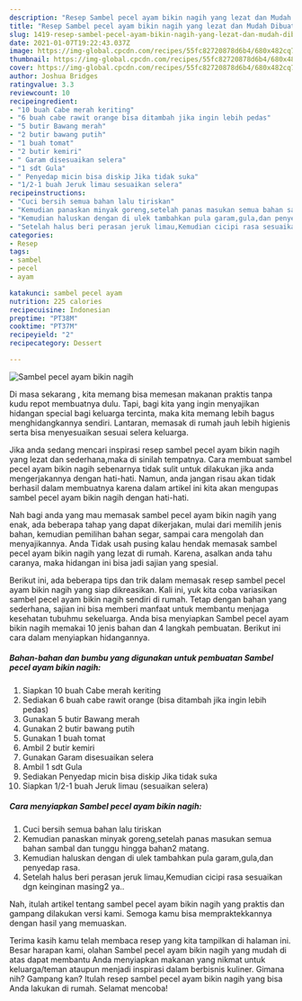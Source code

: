 ```yaml
---
description: "Resep Sambel pecel ayam bikin nagih yang lezat dan Mudah Dibuat"
title: "Resep Sambel pecel ayam bikin nagih yang lezat dan Mudah Dibuat"
slug: 1419-resep-sambel-pecel-ayam-bikin-nagih-yang-lezat-dan-mudah-dibuat
date: 2021-01-07T19:22:43.037Z
image: https://img-global.cpcdn.com/recipes/55fc82720878d6b4/680x482cq70/sambel-pecel-ayam-bikin-nagih-foto-resep-utama.jpg
thumbnail: https://img-global.cpcdn.com/recipes/55fc82720878d6b4/680x482cq70/sambel-pecel-ayam-bikin-nagih-foto-resep-utama.jpg
cover: https://img-global.cpcdn.com/recipes/55fc82720878d6b4/680x482cq70/sambel-pecel-ayam-bikin-nagih-foto-resep-utama.jpg
author: Joshua Bridges
ratingvalue: 3.3
reviewcount: 10
recipeingredient:
- "10 buah Cabe merah keriting"
- "6 buah cabe rawit orange bisa ditambah jika ingin lebih pedas"
- "5 butir Bawang merah"
- "2 butir bawang putih"
- "1 buah tomat"
- "2 butir kemiri"
- " Garam disesuaikan selera"
- "1 sdt Gula"
- " Penyedap micin bisa diskip Jika tidak suka"
- "1/2-1 buah Jeruk limau sesuaikan selera"
recipeinstructions:
- "Cuci bersih semua bahan lalu tiriskan"
- "Kemudian panaskan minyak goreng,setelah panas masukan semua bahan sambal dan tunggu hingga bahan2 matang."
- "Kemudian haluskan dengan di ulek tambahkan pula garam,gula,dan penyedap rasa."
- "Setelah halus beri perasan jeruk limau,Kemudian cicipi rasa sesuaikan dgn keinginan masing2 ya.."
categories:
- Resep
tags:
- sambel
- pecel
- ayam

katakunci: sambel pecel ayam 
nutrition: 225 calories
recipecuisine: Indonesian
preptime: "PT38M"
cooktime: "PT37M"
recipeyield: "2"
recipecategory: Dessert

---
```



![Sambel pecel ayam bikin nagih](https://img-global.cpcdn.com/recipes/55fc82720878d6b4/680x482cq70/sambel-pecel-ayam-bikin-nagih-foto-resep-utama.jpg)

Di masa  sekarang , kita memang bisa memesan makanan praktis tanpa kudu repot membuatnya dulu. Tapi, bagi kita yang ingin menyajikan hidangan special bagi keluarga tercinta, maka kita memang lebih bagus menghidangkannya sendiri. Lantaran, memasak di rumah jauh lebih higienis serta bisa menyesuaikan sesuai selera keluarga.

Jika anda sedang mencari inspirasi resep sambel pecel ayam bikin nagih yang lezat dan sederhana,maka di sinilah tempatnya. Cara membuat sambel pecel ayam bikin nagih  sebenarnya tidak sulit untuk dilakukan jika anda mengerjakannya dengan hati-hati. Namun, anda jangan risau akan tidak berhasil dalam membuatnya 
karena dalam artikel ini kita akan mengupas sambel pecel ayam bikin nagih dengan hati-hati.  



Nah bagi anda yang mau memasak sambel pecel ayam bikin nagih yang enak, ada beberapa tahap yang dapat dikerjakan, mulai dari memilih jenis bahan, kemudian pemilihan bahan segar, sampai cara mengolah dan menyajikannya. Anda Tidak usah pusing kalau hendak memasak sambel pecel ayam bikin nagih yang lezat di rumah. Karena, asalkan anda  tahu caranya, maka hidangan ini bisa jadi sajian yang spesial.

Berikut ini, ada beberapa tips dan trik dalam memasak resep sambel pecel ayam bikin nagih yang siap dikreasikan. Kali ini, yuk kita coba variasikan sambel pecel ayam bikin nagih sendiri di rumah. Tetap dengan bahan yang sederhana, sajian ini bisa memberi manfaat untuk membantu menjaga kesehatan tubuhmu sekeluarga. Anda bisa menyiapkan Sambel pecel ayam bikin nagih memakai 10 jenis bahan dan 4 langkah pembuatan. Berikut ini cara dalam menyiapkan hidangannya.

<!--inarticleads1-->

##### Bahan-bahan dan bumbu yang digunakan untuk pembuatan Sambel pecel ayam bikin nagih:

1. Siapkan 10 buah Cabe merah keriting
1. Sediakan 6 buah cabe rawit orange (bisa ditambah jika ingin lebih pedas)
1. Gunakan 5 butir Bawang merah
1. Gunakan 2 butir bawang putih
1. Gunakan 1 buah tomat
1. Ambil 2 butir kemiri
1. Gunakan  Garam disesuaikan selera
1. Ambil 1 sdt Gula
1. Sediakan  Penyedap micin bisa diskip Jika tidak suka
1. Siapkan 1/2-1 buah Jeruk limau (sesuaikan selera)




<!--inarticleads2-->

##### Cara menyiapkan Sambel pecel ayam bikin nagih:

1. Cuci bersih semua bahan lalu tiriskan
1. Kemudian panaskan minyak goreng,setelah panas masukan semua bahan sambal dan tunggu hingga bahan2 matang.
1. Kemudian haluskan dengan di ulek tambahkan pula garam,gula,dan penyedap rasa.
1. Setelah halus beri perasan jeruk limau,Kemudian cicipi rasa sesuaikan dgn keinginan masing2 ya..




Nah, itulah artikel tentang  sambel pecel ayam bikin nagih  yang praktis dan gampang dilakukan versi kami. Semoga kamu bisa mempraktekkannya dengan hasil yang memuaskan. 

Terima kasih kamu telah membaca resep yang kita tampilkan di halaman ini. Besar harapan kami, olahan  Sambel pecel ayam bikin nagih yang mudah di atas dapat membantu Anda menyiapkan makanan yang nikmat untuk keluarga/teman ataupun menjadi inspirasi dalam berbisnis kuliner. Gimana nih? Gampang kan? Itulah resep sambel pecel ayam bikin nagih yang bisa Anda lakukan di rumah. Selamat mencoba!


